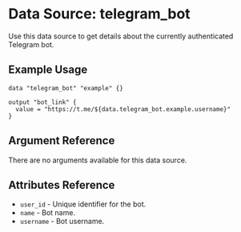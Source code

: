 # Data Source: telegram_bot

Use this data source to get details about the currently authenticated Telegram
bot.

## Example Usage

```hcl
data "telegram_bot" "example" {}

output "bot_link" {
  value = "https://t.me/${data.telegram_bot.example.username}"
}
```


## Argument Reference

There are no arguments available for this data source.

## Attributes Reference

* `user_id` - Unique identifier for the bot.
* `name` - Bot name.
* `username` - Bot username.
